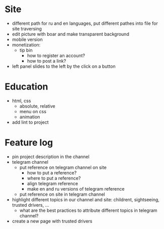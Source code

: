 


# Site
* different path for ru and en languages, put different pathes into file for site traversing
* edit picture with boar and make transparent background
* mobile version
* monetization:
  * tip bin
    * how to register an account?
    * how to post a link?
* left panel slides to the left by the click on a button


# Education
* html, css
  * absolute, relative
  * menu on css
  * animation
* add lint to project

# Feature log
* pin project description in the channel
* telegram channel
  * put reference on telegram channel on site
    * how to put a reference?
    * where to put a reference?
    * align telegram reference
    * make en and ru versions of telegram reference
  * put reference on site in telegram channel
* highlight different topics in our channel and site: childrent, sightseeing, trusted drivers, ...
  * what are the best practices to attribute different topics in telegram channel?
* create a new page with trusted drivers



